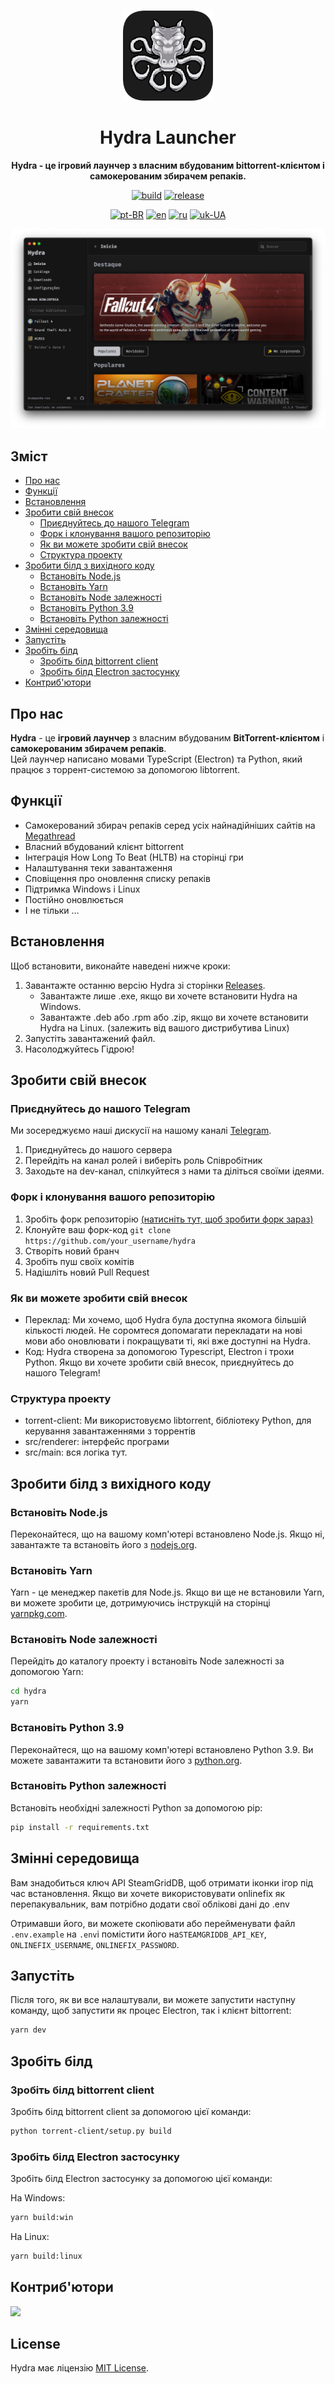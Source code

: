 <br>

<div align="center">

  [<img src="./resources/icon.png" width="144"/>](https://hydralauncher.site)

  <h1 align="center">Hydra Launcher</h1>
  
  <p align="center">
    <strong>Hydra - це ігровий лаунчер з власним вбудованим bittorrent-клієнтом і самокерованим збирачем репаків.</strong>
  </p>

  [![build](https://img.shields.io/github/actions/workflow/status/hydralauncher/hydra/build.yml)](https://github.com/hydralauncher/hydra/actions)
  [![release](https://img.shields.io/github/package-json/v/hydralauncher/hydra)](https://github.com/hydralauncher/hydra/releases)

  [![pt-BR](https://img.shields.io/badge/lang-pt--BR-green.svg)](README.pt-BR.md)
  [![en](https://img.shields.io/badge/lang-en-red.svg)](README.md)
  [![ru](https://img.shields.io/badge/lang-ru-yellow.svg)](README.ru.md)
  [![uk-UA](https://img.shields.io/badge/lang-uk--UA-blue)](README.uk-UA.md)

  ![Hydra Catalogue](./docs/screenshot.png)

</div>

## Зміст

- [Про нас](#про-нас)
- [Функції](#функції)
- [Встановлення](#встановлення)
- [Зробити свій внесок](#contributing)
  - [Приєднуйтесь до нашого Telegram](#join-our-telegram)
  - [Форк і клонування вашого репозиторію](#форк-і-клонування-вашого-репозиторію)
  - [Як ви можете зробити свій внесок](#як-ви-можете-зробити-свій-внесок)
  - [Структура проекту](#структура-проекту)
- [Зробити білд з вихідного коду](#зробити-білд-з-вихідного-коду)
  - [Встановіть Node.js](#встановіть-nodejs)
  - [Встановіть Yarn](#встановіть-yarn)
  - [Встановіть Node залежності](#встановіть-node-залежності)
  - [Встановіть Python 3.9](#встановіть-python-39)
  - [Встановіть Python залежності](#встановіть-python-залежності)
- [Змінні середовища](#змінні-середовища)
- [Запустіть](#запустіть)
- [Зробіть білд](#зробіть-білд)
  - [Зробіть білд bittorrent client](#зробіть-білд-bittorrent-client)
  - [Зробіть білд Electron застосунку](#зробіть-білд-electron-застосунку)
- [Контриб'ютори](#контрибютори)

## Про нас

**Hydra** - це **ігровий лаунчер** з власним вбудованим **BitTorrent-клієнтом** і **самокерованим збирачем репаків**.
<br>
Цей лаунчер написано мовами TypeScript (Electron) та Python, який працює з торрент-системою за допомогою libtorrent.

## Функції

- Самокерований збирач репаків серед усіх найнадійніших сайтів на [Megathread]("https://www.reddit.com/r/Piracy/wiki/megathread/")
- Власний вбудований клієнт bittorrent
- Інтеграція How Long To Beat (HLTB) на сторінці гри
- Налаштування теки завантаження
- Сповіщення про оновлення списку репаків
- Підтримка Windows і Linux
- Постійно оновлюється
- І не тільки ...

## Встановлення

Щоб встановити, виконайте наведені нижче кроки:

1. Завантажте останню версію Hydra зі сторінки [Releases](https://github.com/hydralauncher/hydra/releases/latest).
   - Завантажте лише .exe, якщо ви хочете встановити Hydra на Windows.
   - Завантажте .deb або .rpm або .zip, якщо ви хочете встановити Hydra на Linux. (залежить від вашого дистрибутива Linux)
2. Запустіть завантажений файл.
3. Насолоджуйтесь Гідрою!

## <a name="contributing"> Зробити свій внесок

### <a name="join-our-telegram"></a> Приєднуйтесь до нашого Telegram

Ми зосереджуємо наші дискусії на нашому каналі [Telegram](https://t.me/hydralauncher).

1. Приєднуйтесь до нашого сервера
2. Перейдіть на канал ролей і виберіть роль Співробітник
3. Заходьте на dev-канал, спілкуйтеся з нами та діліться своїми ідеями.

### Форк і клонування вашого репозиторію

1. Зробіть форк репозиторію [(натисніть тут, щоб зробити форк зараз)](https://github.com/hydralauncher/hydra/fork)
2. Клонуйте ваш форк-код `git clone https://github.com/your_username/hydra`
3. Створіть новий бранч
4. Зробіть пуш своїх комітів
5. Надішліть новий Pull Request

### Як ви можете зробити свій внесок

- Переклад: Ми хочемо, щоб Hydra була доступна якомога більшій кількості людей. Не соромтеся допомагати перекладати на нові мови або оновлювати і покращувати ті, які вже доступні на Hydra.
- Код: Hydra створена за допомогою Typescript, Electron і трохи Python. Якщо ви хочете зробити свій внесок, приєднуйтесь до нашого Telegram!

### Структура проекту

- torrent-client: Ми використовуємо libtorrent, бібліотеку Python, для керування завантаженнями з торрентів
- src/renderer: інтерфейс програми
- src/main: вся логіка тут.

## Зробити білд з вихідного коду

### Встановіть Node.js

Переконайтеся, що на вашому комп'ютері встановлено Node.js. Якщо ні, завантажте та встановіть його з [nodejs.org](https://nodejs.org/).

### Встановіть Yarn

Yarn - це менеджер пакетів для Node.js. Якщо ви ще не встановили Yarn, ви можете зробити це, дотримуючись інструкцій на сторінці [yarnpkg.com](https://classic.yarnpkg.com/lang/en/docs/install/).

### Встановіть Node залежності

Перейдіть до каталогу проекту і встановіть Node залежності за допомогою Yarn:

```bash
cd hydra
yarn
```

### Встановіть Python 3.9

Переконайтеся, що на вашому комп'ютері встановлено Python 3.9. Ви можете завантажити та встановити його з [python.org](https://www.python.org/downloads/release/python-3919/).

### Встановіть Python залежності

Встановіть необхідні залежності Python за допомогою pip:

```bash
pip install -r requirements.txt
```

## Змінні середовища

Вам знадобиться ключ API SteamGridDB, щоб отримати іконки ігор під час встановлення.
Якщо ви хочете використовувати onlinefix як перепакувальник, вам потрібно додати свої облікові дані до .env

Отримавши його, ви можете скопіювати або перейменувати файл `.env.example` на `.env`і помістити його на`STEAMGRIDDB_API_KEY`, `ONLINEFIX_USERNAME`, `ONLINEFIX_PASSWORD`.

## Запустіть

Після того, як ви все налаштували, ви можете запустити наступну команду, щоб запустити як процес Electron, так і клієнт bittorrent:

```bash
yarn dev
```

## Зробіть білд

### Зробіть білд bittorrent client

Зробіть білд bittorrent client за допомогою цієї команди:

```bash
python torrent-client/setup.py build
```

### Зробіть білд Electron застосунку

Зробіть білд Electron застосунку за допомогою цієї команди:

На Windows:

```bash
yarn build:win
```

На Linux:

```bash
yarn build:linux
```

## Контриб'ютори

<a href="https://github.com/hydralauncher/hydra/graphs/contributors">
  <img src="https://contrib.rocks/image?repo=hydralauncher/hydra" />
</a>

## License

Hydra має ліцензію [MIT License](LICENSE).
